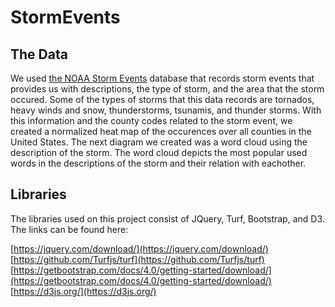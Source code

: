 # StormEvents

## The Data

We used [the NOAA Storm Events](https://www.ncdc.noaa.gov/stormevents/) database that records storm events that provides us with descriptions, the type of storm, and the area that the storm occured. Some of the types of storms that this data records are tornados, heavy winds and snow, thunderstorms, tsunamis, and thunder storms. With this information and the county codes related to the storm event, we created a normalized heat map of the occurences over all counties in the United States. The next diagram we created was a word cloud using the description of the storm. The word cloud depicts the most popular used words in the descriptions of the storm and their relation with eachother.

## Libraries

The libraries used on this project consist of JQuery, Turf, Bootstrap, and D3. The links can be found here:

[https://jquery.com/download/](https://jquery.com/download/)
[https://github.com/Turfjs/turf](https://github.com/Turfjs/turf)
[https://getbootstrap.com/docs/4.0/getting-started/download/](https://getbootstrap.com/docs/4.0/getting-started/download/)
[https://d3js.org/](https://d3js.org/)
